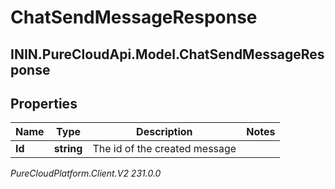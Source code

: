 # ChatSendMessageResponse

## ININ.PureCloudApi.Model.ChatSendMessageResponse

## Properties

|Name | Type | Description | Notes|
|------------ | ------------- | ------------- | -------------|
| **Id** | **string** | The id of the created message | |



_PureCloudPlatform.Client.V2 231.0.0_

